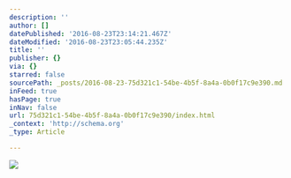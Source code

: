 ```yaml
---
description: ''
author: []
datePublished: '2016-08-23T23:14:21.467Z'
dateModified: '2016-08-23T23:05:44.235Z'
title: ''
publisher: {}
via: {}
starred: false
sourcePath: _posts/2016-08-23-75d321c1-54be-4b5f-8a4a-0b0f17c9e390.md
inFeed: true
hasPage: true
inNav: false
url: 75d321c1-54be-4b5f-8a4a-0b0f17c9e390/index.html
_context: 'http://schema.org'
_type: Article

---
```

![](https://the-grid-user-content.s3-us-west-2.amazonaws.com/b54158da-fb48-4edc-bf2e-5b5ad7310359.jpg)
